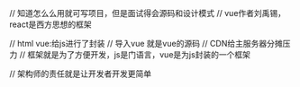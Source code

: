 // 知道怎么么用就可写项目，但是面试得会源码和设计模式
// vue作者刘禹锡，react是西方思想的框架 

// html  vue:给js进行了封装
// <script src="https://unpkg.com/vue@3/dist/vue.global.js"></script> 导入vue 就是vue的源码
// CDN给主服务器分摊压力
// 框架就是为了方便开发，js是门语言，vue是为js封装的一个框架

// 架构师的责任就是让开发者开发更简单